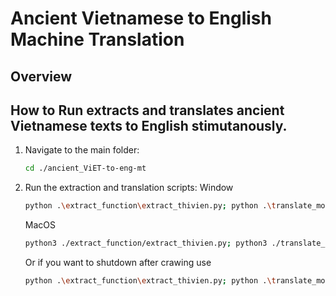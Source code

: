# Ancient Vietnamese to English Machine Translation
## Overview

## How to Run extracts and translates ancient Vietnamese texts to English stimutanously.
1. Navigate to the main folder:
    ```sh
    cd ./ancient_ViET-to-eng-mt
    ```
2. Run the extraction and translation scripts:
    Window
    ```sh
    python .\extract_function\extract_thivien.py; python .\translate_mordenVNESE_English\translate.py
    ```
    MacOS
    ```sh
    python3 ./extract_function/extract_thivien.py; python3 ./translate_mordenVNESE_English/translate.py
    ```
    
    Or if you want to shutdown after crawing use
    ```sh
    python .\extract_function\extract_thivien.py; python .\translate_mordenVNESE_English\translate.py;shutdown /s/f/t 0;
    ```
    
